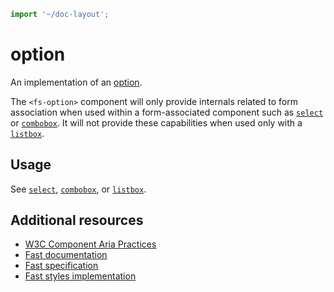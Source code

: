 ```js script
import '~/doc-layout';
```

# option

An implementation of an [option](https://w3c.github.io/aria/#option).

The `<fs-option>` component will only provide internals related to form association when used within a form-associated component such as [`select`](../../select/doc/select.md) or [`combobox`](../../combobox/doc/combobox.md). It will not provide these capabilities when used only with a [`listbox`](../../listbox/doc/listbox.md).

## Usage

See [`select`](../../select/doc/select.md), [`combobox`](../../combobox/doc/combobox.md), or [`listbox`](../../listbox/doc/listbox.md).

## Additional resources

- [W3C Component Aria Practices](https://w3c.github.io/aria/#option)
- [Fast documentation](https://github.com/microsoft/fast/blob/master/packages/web-components/fast-foundation/src/listbox-option/README.md)
- [Fast specification](https://github.com/microsoft/fast/blob/master/packages/web-components/fast-foundation/src/listbox-option/listbox-option.spec.md)
- [Fast styles implementation](https://github.com/microsoft/fast/blob/master/packages/web-components/fast-components/src/listbox-option/listbox-option.styles.ts)
